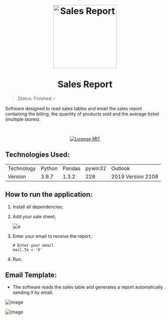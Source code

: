 <h1 align="center">
<br>
  <img src="https://user-images.githubusercontent.com/54152996/147424004-97f91242-c633-48aa-b37e-503ccd554378.gif" alt="Sales Report" width="200">
<br>
<br>
  Sales Report
</h1>

> Status: Finished ✅

<p>Software designed to read sales tables and email the sales report containing the billing, the quantity of products sold and the average ticket (multiple stores).</p>

<br>

<p align="center">
  <a href="https://opensource.org/licenses/MIT">
    <img src="https://img.shields.io/badge/License-MIT-blue.svg" alt="License MIT">
  </a>
</p>

## Technologies Used:

<table>
  <tr>
    <td>Technology</td>
    <td>Python</td>
    <td>Pandas</td>
    <td>pywin32</td>
    <td>Outlook</td>
  </tr>
  <tr>
    <td>Version</td>
    <td>3.9.7</td>
    <td>1.3.2</td>
    <td>228</td>
    <td>2019 Version 2108</td>
  </tr>
</table>

## How to run the application:

1. Install all dependencies;
2. Add your sale sheet;

   ![a](https://user-images.githubusercontent.com/54152996/132927610-efa770c2-9b8f-4e45-bc1f-8dffefc5fc11.jpg)

3. Enter your email to receive the report;
     ```
    # Enter your email
    mail.To = 'X'
    ```    
4. Run.

## Email Template:

* The software reads the sales table and generates a report automatically sending it by email.

![image](https://user-images.githubusercontent.com/54152996/132929260-a4a68329-562f-4567-9880-0163a3538986.png)

![image](https://user-images.githubusercontent.com/54152996/132929269-88c63172-cbaa-4ee2-9c93-a1db95c5320f.png)
